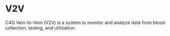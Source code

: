 V2V
===

C4G Vein-to-Vein (V2V) is a system to monitor and analyze data from blood collection, testing, and utilization.